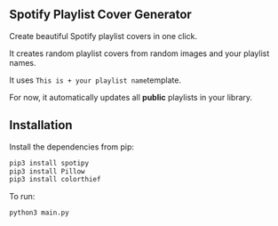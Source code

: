 ## Spotify Playlist Cover Generator

Create beautiful Spotify playlist covers in one click. </br>

It creates random playlist covers from random images and your playlist names. </br>

It uses ``` This is + your playlist name ```template. </br>

For now, it automatically updates all **public**  playlists in your library. </br>

## Installation

Install the dependencies from pip:

```sh
pip3 install spotipy
pip3 install Pillow
pip3 install colorthief
```
To run:

```sh
python3 main.py
```

